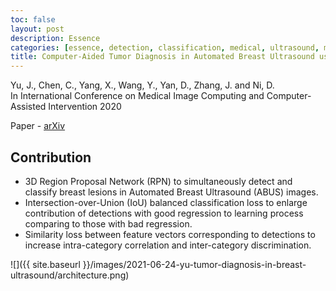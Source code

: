 ```yaml
---
toc: false
layout: post
description: Essence
categories: [essence, detection, classification, medical, ultrasound, miccai]
title: Computer-Aided Tumor Diagnosis in Automated Breast Ultrasound using 3D Detection Network
---
```


Yu, J., Chen, C., Yang, X., Wang, Y., Yan, D., Zhang, J. and Ni, D.  
In International Conference on Medical Image Computing and Computer-Assisted Intervention 2020

Paper - [arXiv](https://arxiv.org/abs/2007.16133)

## Contribution 
- 3D Region Proposal Network (RPN) to simultaneously detect and classify breast lesions in Automated Breast Ultrasound (ABUS) images.
- Intersection-over-Union (IoU) balanced classification loss to enlarge contribution of detections with good regression to learning process comparing to those with bad regression.
- Similarity loss between feature vectors corresponding to detections to increase intra-category correlation and inter-category discrimination.

![]({{ site.baseurl }}/images/2021-06-24-yu-tumor-diagnosis-in-breast-ultrasound/architecture.png)
